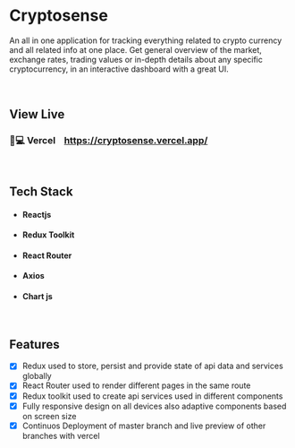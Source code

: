 # Cryptosense

An all in one application for tracking everything related to crypto currency and all related info at one place. Get general overview of the market, exchange rates, trading values or in-depth details about any specific cryptocurrency, in an interactive dashboard with a great UI.

</br>

## View Live


### 🔗💻 Vercel &nbsp;&nbsp; https://cryptosense.vercel.app/

</br>

## Tech Stack

- #### Reactjs
- #### Redux Toolkit
- #### React Router
- #### Axios
- #### Chart js

</br>

## Features

- [x]  Redux used to store, persist and provide state of api data and services globally
- [x]  React Router used to render different pages in the same route
- [x]  Redux toolkit used to create api services used in different components
- [x]  Fully responsive design on all devices also adaptive components based on screen size
- [x]  Continuos Deployment of master branch and live preview of other branches with vercel
